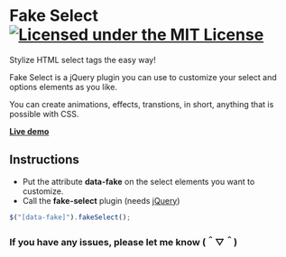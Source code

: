 # Fake Select [![Licensed under the MIT License](https://img.shields.io/badge/License-MIT-blue.svg)](https://github.com/datCloud/Fake-Select/blob/master/LICENSE)
Stylize HTML select tags the easy way!

Fake Select is a jQuery plugin you can use to customize your select and options elements as you like.

You can create animations, effects, transtions, in short, anything that is possible with CSS.

**[Live demo](https://codepen.io/datCloud/pen/OJXdRvW)**

## Instructions
* Put the attribute **data-fake** on the select elements you want to customize.
* Call the **fake-select** plugin (needs [jQuery](https://jquery.com/))
```js
$("[data-fake]").fakeSelect();
```

### If you have any issues, please let me know (＾▽＾)
